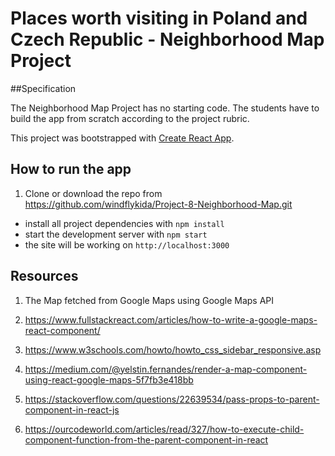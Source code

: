 # Places worth visiting in Poland and Czech Republic - Neighborhood Map Project

##Specification

The Neighborhood Map Project has no starting code. The students have to build the app from scratch according to the project rubric.

This project was bootstrapped with [Create React App](https://github.com/facebook/create-react-app).



## How to run the app

1. Clone or download the repo from https://github.com/windflykida/Project-8-Neighborhood-Map.git

* install all project dependencies with `npm install`
* start the development server with `npm start`
* the site will be working on `http://localhost:3000`

## Resources
1. The Map fetched from Google Maps using Google Maps API
2. https://www.fullstackreact.com/articles/how-to-write-a-google-maps-react-component/

3. https://www.w3schools.com/howto/howto_css_sidebar_responsive.asp

4. https://medium.com/@yelstin.fernandes/render-a-map-component-using-react-google-maps-5f7fb3e418bb

5. https://stackoverflow.com/questions/22639534/pass-props-to-parent-component-in-react-js

6. https://ourcodeworld.com/articles/read/327/how-to-execute-child-component-function-from-the-parent-component-in-react
